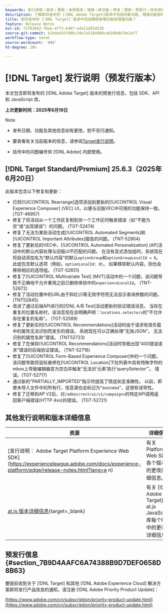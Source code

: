```yaml
---
keywords: 发行说明；版本；更新；未来版本；增强；新功能；修复；更新；预发行；抢先体验
description: 了解即将发布的 [!DNL Adobe Target]版本中包括的新功能、增强功能和修复，包括 SDK、API 和 JavaScript 库。
title: 即将发布的 [!DNL Target] 版本中包括哪些新增功能和增强功能？
feature: Release Notes
exl-id: f2783042-f6ee-4f73-b487-ede11d55d530
source-git-commit: b1bde455f686c34e7a5184868ce63db0b74e2af7
workflow-type: tm+mt
source-wordcount: '493'
ht-degree: 28%

---
```


# [!DNL Target] 发行说明（预发行版本）

本文包含即将发布的 [!DNL Adobe Target] 版本的预发行信息，包括 SDK、API 和 JavaScript 库。

**上次更新时间：2025年6月19日**

>[!NOTE]
>
>* 发布日期、功能及其他信息如有更改，恕不另行通知。
>
>* 要查看有关当前版本的信息，请参阅[Target发行说明](release-notes.md)。
>
>* 括号中的问题编号供 [!DNL Adobe] 内部使用。

## [!DNL Target Standard/Premium] 25.6.3（2025年6月20日）

此版本包含以下修复和更新：

* 已将[!UICONTROL Rearrange]选项添加到更新的[!UICONTROL Visual Experience Composer] (VEC) UI，以便与旧版VEC中可用的功能保持一致。 (TGT-46957)
* 修复了将活动从一个工作区复制到另一个工作区时触发错误（如“不能为空”或“出现错误”）的问题。 (TGT-52474)
* 修复了无法为某些活动生成[!UICONTROL Automated Segments]和[!UICONTROL Important Attributes]报告的问题。 (TNT-52904)
* 修复了更新后的VEC中，[!UICONTROL Automated Personalization] (AP)活动中的默认内容处理与旧版UI不匹配的问题。 在没有显式添加组时，系统现在将自动添加名为“默认内容”的默认`optionGroup`和`optionGroupLocalId = 0`。 此组包含默认选项（例如，`optionLocalId: 0`）。 如果移除默认内容，则也会移除相应的选项组。 (TGT-52651)
* 修复了[!UICONTROL Multivariate Test] (MVT)活动中的一个问题，该问题导致不正确地不允许重用之前已删除体验中的`experienceLocalId`。 (TNT-52672)
* 修复了活动位置中的URL由于斜杠(/)等无效字符而无法显示查询参数的问题。 (TNT52845)
* 改进了通过后端API进行的[!DNL A/B Test]活动更新的验证错误消息。 当存在重复的位置名称时，该消息现在会明确声明：`locations.selectors`的“不允许存在重复的名称”。 (TGT-52589)
* 修复了更新实时[!UICONTROL Recommendations]活动时由于请求有效负载中的属性无法识别而发生的错误。 系统现在可以正确处理“无效JSON”。 无法识别的属性名称”错误。 (TNT52723)
* 修复了在保存[!UICONTROL Recommendations]活动时导致出现“400错误请求”错误的后端验证错误。 (TNT-52716)
* 修复了[!UICONTROL Form-Based Experience Composer]中的一个问题，该问题导致将鼠标悬停在[!UICONTROL Location]下拉列表中具有特殊字符的mbox上导致编辑器变为空白并触发“无法对‘元素’执行‘querySelector’”。 错误。(TGT-52717)
* 通过新的“PARTIALLY_IMPORTED”指示符提高了馈送状态准确性。 以前，即使未导入文件中的所有行，信息源也会标记为“success”，这很有误导性。
* 修复了迁移到AP V2后，对`/admin/rest/ui/v1/campaigns`的特定API调用返回客户端错误(HTTP 4xx)的错误。 (TGT-52721)

## 其他发行说明和版本详细信息

| 资源 | 详细信息 |
|--- |--- |
| [发行说明： Adobe Target Platform Experience Web SDK]&#x200B;(https://experienceleague.adobe.com/docs/experience-platform/edge/release-notes.html?lang=e n) | 有关 Platform Web SDK 各个版本中的更改的详细信息。 |
| [at.js 版本详细信息](https://experienceleague.adobe.com/docs/target-dev/developer/client-side/at-js-implementation/target-atjs-versions.html){target=_blank} | 有关 [!DNL Adobe Target] at.js JavaScript 库每个版本中的更改的详细信息。 |

## 预发行信息 {#section_7B9D4AAFC6A74388B9D7DEF0658D8B63}

要提前收到关于 [!DNL Target] 和其他 [!DNL Adobe Experience Cloud] 解决方案即将发行产品改良的通知，请注册 [!DNL Adobe Priority Product Update]：

[https://www.adobe.com/cn/subscription/priority-product-update.html](https://www.adobe.com/cn/subscription/priority-product-update.html)
